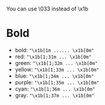 You can use \033 instead of \x1b

# Bold
- bold:   `"\x1b[1m ...... \x1b[0m"`
- red:    `"\x1b[1;31m ... \x1b[0m"`
- green:  `"\x1b[1;32m ... \x1b[0m"`
- yellow: `"\x1b[1;33m ... \x1b[0m"`
- blue:   `"\x1b[1;34m ... \x1b[0m"`
- purple: `"\x1b[1;35m ... \x1b[0m"`
- cyan:   `"\x1b[1;36m ... \x1b[0m"`
- gray:   `"\x1b[1;37m ... \x1b[0m"`
